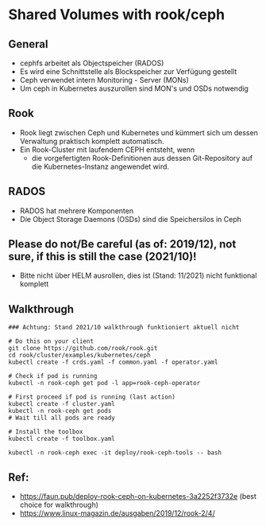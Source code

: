 # Shared Volumes with rook/ceph

## General

  * cephfs arbeitet als Objectspeicher (RADOS)
  * Es wird eine Schnittstelle als Blockspeicher zur Verfügung gestellt
  * Ceph verwendet intern Monitoring - Server (MONs)
  * Um ceph in Kubernetes auszurollen sind MON's und OSDs notwendig

## Rook

  * Rook liegt zwischen Ceph und Kubernetes und kümmert sich um dessen Verwaltung praktisch komplett automatisch.
  * Ein Rook-Cluster mit laufendem CEPH entsteht, wenn
    * die vorgefertigten Rook-Definitionen aus dessen Git-Repository auf die Kubernetes-Instanz angewendet wird.
   
## RADOS

  * RADOS hat mehrere Komponenten 
  * Die Object Storage Daemons (OSDs) sind die Speichersilos in Ceph

## Please do not/Be careful (as of: 2019/12), not sure, if this is still the case (2021/10)!

  * Bitte nicht über HELM ausrollen, dies ist (Stand: 11/2021) nicht funktional komplett

## Walkthrough 

```
### Achtung: Stand 2021/10 walkthrough funktioniert aktuell nicht

# Do this on your client 
git clone https://github.com/rook/rook.git
cd rook/cluster/examples/kubernetes/ceph
kubectl create -f crds.yaml -f common.yaml -f operator.yaml

# Check if pod is running 
kubectl -n rook-ceph get pod -l app=rook-ceph-operator

# First proceed if pod is running (last action)
kubectl create -f cluster.yaml
kubectl -n rook-ceph get pods  
# Wait till all pods are ready

# Install the toolbox 
kubectl create -f toolbox.yaml

kubectl -n rook-ceph exec -it deploy/rook-ceph-tools -- bash
```



## Ref: 

  * https://faun.pub/deploy-rook-ceph-on-kubernetes-3a2252f3732e (best choice for walkthrough)
  * https://www.linux-magazin.de/ausgaben/2019/12/rook-2/4/

